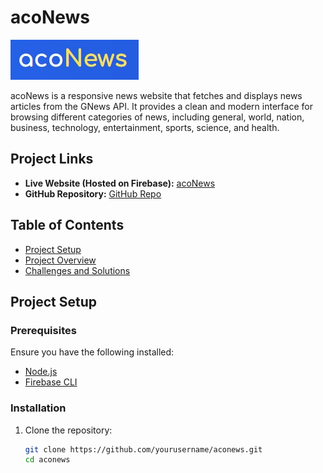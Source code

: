# acoNews

![acoNews Logo](./aconews-logo.jpg)

acoNews is a responsive news website that fetches and displays news articles from the GNews API. It provides a clean and modern interface for browsing different categories of news, including general, world, nation, business, technology, entertainment, sports, science, and health.

## Project Links
- **Live Website (Hosted on Firebase):** [acoNews](https://aconews-23afc.firebaseapp.com/)
- **GitHub Repository:** [GitHub Repo](https://github.com/Paku0718/acoNews)

## Table of Contents
- [Project Setup](#project-setup)
- [Project Overview](#project-overview)
- [Challenges and Solutions](#challenges-and-solutions)

## Project Setup

### Prerequisites
Ensure you have the following installed:
- [Node.js](https://nodejs.org/)
- [Firebase CLI](https://firebase.google.com/docs/cli)

### Installation

1. Clone the repository:
   ```bash
   git clone https://github.com/yourusername/aconews.git
   cd aconews
